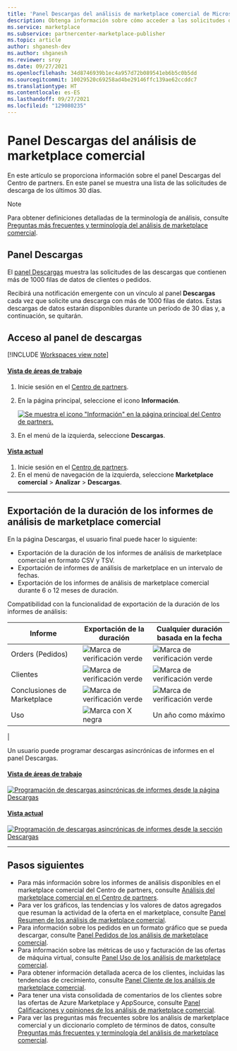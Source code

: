 ```yaml
---
title: 'Panel Descargas del análisis de marketplace comercial de Microsoft en el Centro de partners: Azure Marketplace'
description: Obtenga información sobre cómo acceder a las solicitudes de descarga de sus ofertas de Marketplace.
ms.service: marketplace
ms.subservice: partnercenter-marketplace-publisher
ms.topic: article
author: shganesh-dev
ms.author: shganesh
ms.reviewer: sroy
ms.date: 09/27/2021
ms.openlocfilehash: 34d8746939b1ec4a957d72b089541eb6b5c0b5dd
ms.sourcegitcommit: 10029520c69258ad4be29146ffc139ae62ccddc7
ms.translationtype: HT
ms.contentlocale: es-ES
ms.lasthandoff: 09/27/2021
ms.locfileid: "129080235"
---
```

# <a name="downloads-dashboard-in-commercial-marketplace-analytics"></a>Panel Descargas del análisis de marketplace comercial

En este artículo se proporciona información sobre el panel Descargas del Centro de partners. En este panel se muestra una lista de las solicitudes de descarga de los últimos 30 días.

>[!NOTE]
> Para obtener definiciones detalladas de la terminología de análisis, consulte [Preguntas más frecuentes y terminología del análisis de marketplace comercial](analytics-faq.yml).

## <a name="downloads-dashboard"></a>Panel Descargas

El [panel Descargas](https://go.microsoft.com/fwlink/?linkid=2165766) muestra las solicitudes de las descargas que contienen más de 1000 filas de datos de clientes o pedidos.

Recibirá una notificación emergente con un vínculo al panel **Descargas** cada vez que solicite una descarga con más de 1000 filas de datos. Estas descargas de datos estarán disponibles durante un período de 30 días y, a continuación, se quitarán.

## <a name="access-the-downloads-dashboard"></a>Acceso al panel de descargas

[!INCLUDE [Workspaces view note](./includes/preview-interface.md)]

#### <a name="workspaces-view"></a>[Vista de áreas de trabajo](#tab/workspaces-view)

1. Inicie sesión en el [Centro de partners](https://partner.microsoft.com/dashboard/home).
1. En la página principal, seleccione el icono **Información**.

    [ ![Se muestra el icono "Información" en la página principal del Centro de partners.](./media/workspaces/partner-center-insights-tile.png) ](./media/workspaces/partner-center-insights-tile.png#lightbox)

1. En el menú de la izquierda, seleccione **Descargas**.

#### <a name="current-view"></a>[Vista actual](#tab/current-view)

1. Inicie sesión en el [Centro de partners](https://partner.microsoft.com/dashboard/home).
1. En el menú de navegación de la izquierda, seleccione **Marketplace comercial** > **Analizar** > **Descargas**.

---

## <a name="lifetime-export-of-commercial-marketplace-analytics-reports"></a>Exportación de la duración de los informes de análisis de marketplace comercial

En la página Descargas, el usuario final puede hacer lo siguiente:

- Exportación de la duración de los informes de análisis de marketplace comercial en formato CSV y TSV.
- Exportación de informes de análisis de marketplace en un intervalo de fechas.
- Exportación de los informes de análisis de marketplace comercial durante 6 o 12 meses de duración.

Compatibilidad con la funcionalidad de exportación de la duración de los informes de análisis:

| Informe | Exportación de la duración | Cualquier duración basada en la fecha |
| - | - | - |
| Orders (Pedidos) | ![Marca de verificación verde](media/downloads-dashboard/check-green-yes.png) | ![Marca de verificación verde](media/downloads-dashboard/check-green-yes.png) |
| Clientes | ![Marca de verificación verde](media/downloads-dashboard/check-green-yes.png) | ![Marca de verificación verde](media/downloads-dashboard/check-green-yes.png) |
| Conclusiones de Marketplace | ![Marca de verificación verde](media/downloads-dashboard/check-green-yes.png) | ![Marca de verificación verde](media/downloads-dashboard/check-green-yes.png) |
| Uso | ![Marca con X negra](media/downloads-dashboard/check-black-no.png) | Un año como máximo |
|

Un usuario puede programar descargas asincrónicas de informes en el panel Descargas.

#### <a name="workspaces-view"></a>[Vista de áreas de trabajo](#tab/workspaces-view)

[![Programación de descargas asincrónicas de informes desde la página Descargas](media/downloads-dashboard/download-reports-workspaces.png)](media/downloads-dashboard/download-reports.png#lightbox)

#### <a name="current-view"></a>[Vista actual](#tab/current-view)

[![Programación de descargas asincrónicas de informes desde la sección Descargas](media/downloads-dashboard/download-reports.png)](media/downloads-dashboard/download-reports.png#lightbox)

---

## <a name="next-steps"></a>Pasos siguientes

- Para más información sobre los informes de análisis disponibles en el marketplace comercial del Centro de partners, consulte [Análisis del marketplace comercial en el Centro de partners](analytics.md).
- Para ver los gráficos, las tendencias y los valores de datos agregados que resuman la actividad de la oferta en el marketplace, consulte [Panel Resumen de los análisis de marketplace comercial](summary-dashboard.md).
- Para información sobre los pedidos en un formato gráfico que se pueda descargar, consulte [Panel Pedidos de los análisis de marketplace comercial](orders-dashboard.md).
- Para información sobre las métricas de uso y facturación de las ofertas de máquina virtual, consulte [Panel Uso de los análisis de marketplace comercial](usage-dashboard.md).
- Para obtener información detallada acerca de los clientes, incluidas las tendencias de crecimiento, consulte [Panel Cliente de los análisis de marketplace comercial](customer-dashboard.md).
- Para tener una vista consolidada de comentarios de los clientes sobre las ofertas de Azure Marketplace y AppSource, consulte [Panel Calificaciones y opiniones de los análisis de marketplace comercial](ratings-reviews.md).
- Para ver las preguntas más frecuentes sobre los análisis de marketplace comercial y un diccionario completo de términos de datos, consulte [Preguntas más frecuentes y terminología del análisis de marketplace comercial](analytics-faq.yml).
